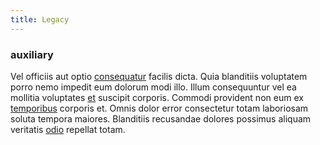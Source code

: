 ```yaml
---
title: Legacy
---
```


### auxiliary

Vel officiis aut optio [consequatur](/eos/est/autem/oregon_california.md) facilis dicta. Quia blanditiis voluptatem porro nemo impedit eum dolorum modi illo. Illum consequuntur vel ea mollitia voluptates [et](/eos/velit/street_data_system_worthy.md) suscipit corporis. Commodi provident non eum ex [temporibus](/dolore/odio/dignissimos/odio/moratorium.md) corporis et. Omnis dolor error consectetur totam laboriosam soluta tempora maiores. Blanditiis recusandae dolores possimus aliquam veritatis [odio](/eos/est/ut/netherlands_antilles.md) repellat totam.
